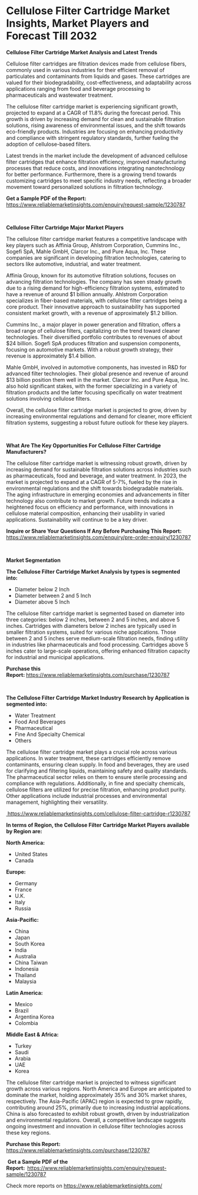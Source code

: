 <p><h1>Cellulose Filter Cartridge Market Insights, Market Players and Forecast Till 2032</h1></p><p><strong>Cellulose Filter Cartridge Market Analysis and Latest Trends</strong></p>
<p><p>Cellulose filter cartridges are filtration devices made from cellulose fibers, commonly used in various industries for their efficient removal of particulates and contaminants from liquids and gases. These cartridges are valued for their biodegradability, cost-effectiveness, and adaptability across applications ranging from food and beverage processing to pharmaceuticals and wastewater treatment.</p><p>The cellulose filter cartridge market is experiencing significant growth, projected to expand at a CAGR of 11.8% during the forecast period. This growth is driven by increasing demand for clean and sustainable filtration solutions, rising awareness of environmental issues, and the shift towards eco-friendly products. Industries are focusing on enhancing productivity and compliance with stringent regulatory standards, further fueling the adoption of cellulose-based filters. </p><p>Latest trends in the market include the development of advanced cellulose filter cartridges that enhance filtration efficiency, improved manufacturing processes that reduce costs, and innovations integrating nanotechnology for better performance. Furthermore, there is a growing trend towards customizing cartridges to meet specific industry needs, reflecting a broader movement toward personalized solutions in filtration technology.</p></p>
<p><strong>Get a Sample PDF of the Report:&nbsp;</strong> <a href="https://www.reliablemarketinsights.com/enquiry/request-sample/1230787?utm_campaign=2182&utm_medium=2&utm_source=Github&utm_content=ia&utm_term=18022025&utm_id=cellulose-filter-cartridge">https://www.reliablemarketinsights.com/enquiry/request-sample/1230787</a></p>
<p>&nbsp;</p>
<p><strong>Cellulose Filter Cartridge Major Market Players</strong></p>
<p><p>The cellulose filter cartridge market features a competitive landscape with key players such as Affinia Group, Ahlstrom Corporation, Cummins Inc., Sogefi SpA, Mahle GmbH, Clarcor Inc., and Pure Aqua, Inc. These companies are significant in developing filtration technologies, catering to sectors like automotive, industrial, and water treatment.</p><p>Affinia Group, known for its automotive filtration solutions, focuses on advancing filtration technologies. The company has seen steady growth due to a rising demand for high-efficiency filtration systems, estimated to have a revenue of around $1 billion annually. Ahlstrom Corporation specializes in fiber-based materials, with cellulose filter cartridges being a core product. Their innovative approach to sustainability has supported consistent market growth, with a revenue of approximately $1.2 billion.</p><p>Cummins Inc., a major player in power generation and filtration, offers a broad range of cellulose filters, capitalizing on the trend toward cleaner technologies. Their diversified portfolio contributes to revenues of about $24 billion. Sogefi SpA produces filtration and suspension components, focusing on automotive markets. With a robust growth strategy, their revenue is approximately $1.4 billion.</p><p>Mahle GmbH, involved in automotive components, has invested in R&D for advanced filter technologies. Their global presence and revenue of around $13 billion position them well in the market. Clarcor Inc. and Pure Aqua, Inc. also hold significant stakes, with the former specializing in a variety of filtration products and the latter focusing specifically on water treatment solutions involving cellulose filters.</p><p>Overall, the cellulose filter cartridge market is projected to grow, driven by increasing environmental regulations and demand for cleaner, more efficient filtration systems, suggesting a robust future outlook for these key players.</p></p>
<p>&nbsp;</p>
<p><strong>What Are The Key Opportunities For Cellulose Filter Cartridge Manufacturers?</strong></p>
<p><p>The cellulose filter cartridge market is witnessing robust growth, driven by increasing demand for sustainable filtration solutions across industries such as pharmaceuticals, food and beverage, and water treatment. In 2023, the market is projected to expand at a CAGR of 5-7%, fueled by the rise in environmental regulations and the shift towards biodegradable materials. The aging infrastructure in emerging economies and advancements in filter technology also contribute to market growth. Future trends indicate a heightened focus on efficiency and performance, with innovations in cellulose material composition, enhancing their usability in varied applications. Sustainability will continue to be a key driver.</p></p>
<p><strong>Inquire or Share Your Questions If Any Before Purchasing This Report:</strong> <a href="https://www.reliablemarketinsights.com/enquiry/pre-order-enquiry/1230787?utm_campaign=2182&utm_medium=2&utm_source=Github&utm_content=ia&utm_term=18022025&utm_id=cellulose-filter-cartridge">https://www.reliablemarketinsights.com/enquiry/pre-order-enquiry/1230787</a></p>
<p>&nbsp;</p>
<p><strong>Market Segmentation</strong></p>
<p><strong>The Cellulose Filter Cartridge Market Analysis by types is segmented into:</strong></p>
<p><ul><li>Diameter below 2 Inch</li><li>Diameter between 2 and 5 Inch</li><li>Diameter above 5 Inch</li></ul></p>
<p><p>The cellulose filter cartridge market is segmented based on diameter into three categories: below 2 inches, between 2 and 5 inches, and above 5 inches. Cartridges with diameters below 2 inches are typically used in smaller filtration systems, suited for various niche applications. Those between 2 and 5 inches serve medium-scale filtration needs, finding utility in industries like pharmaceuticals and food processing. Cartridges above 5 inches cater to large-scale operations, offering enhanced filtration capacity for industrial and municipal applications.</p></p>
<p><strong>Purchase this Report:&nbsp;</strong><a href="https://www.reliablemarketinsights.com/purchase/1230787?utm_campaign=2182&utm_medium=2&utm_source=Github&utm_content=ia&utm_term=18022025&utm_id=cellulose-filter-cartridge">https://www.reliablemarketinsights.com/purchase/1230787</a></p>
<p>&nbsp;</p>
<p><strong>The Cellulose Filter Cartridge Market Industry Research by Application is segmented into:</strong></p>
<p><ul><li>Water Treatment</li><li>Food And Beverages</li><li>Pharmaceutical</li><li>Fine And Specialty Chemical</li><li>Others</li></ul></p>
<p><p>The cellulose filter cartridge market plays a crucial role across various applications. In water treatment, these cartridges efficiently remove contaminants, ensuring clean supply. In food and beverages, they are used for clarifying and filtering liquids, maintaining safety and quality standards. The pharmaceutical sector relies on them to ensure sterile processing and compliance with regulations. Additionally, in fine and specialty chemicals, cellulose filters are utilized for precise filtration, enhancing product purity. Other applications include industrial processes and environmental management, highlighting their versatility.</p></p>
<p><a href="https://www.reliablemarketinsights.com/cellulose-filter-cartridge-r1230787?utm_campaign=2182&utm_medium=2&utm_source=Github&utm_content=ia&utm_term=18022025&utm_id=cellulose-filter-cartridge">&nbsp;https://www.reliablemarketinsights.com/cellulose-filter-cartridge-r1230787</a></p>
<p><strong>In terms of Region, the Cellulose Filter Cartridge Market Players available by Region are:</strong></p>
<p>
    <p> <strong> North America: </strong>
        <ul>
            <li>United States</li>
            <li>Canada</li>
        </ul>
        </p> 
    <p> <strong> Europe: </strong>
        <ul>
            <li>Germany</li>
            <li>France</li>
            <li>U.K.</li>
            <li>Italy</li>
            <li>Russia</li>
        </ul>
        </p> 
    <p> <strong> Asia-Pacific: </strong>
        <ul>
            <li>China</li>
            <li>Japan</li>
            <li>South Korea</li>
            <li>India</li>
            <li>Australia</li>
            <li>China Taiwan</li>
            <li>Indonesia</li>
            <li>Thailand</li>
            <li>Malaysia</li>
        </ul>
        </p> 
    <p> <strong> Latin America: </strong>
        <ul>
            <li>Mexico</li>
            <li>Brazil</li>
            <li>Argentina Korea</li>
            <li>Colombia</li>
        </ul>
        </p> 
    <p> <strong> Middle East & Africa: </strong>
        <ul>
            <li>Turkey</li>
            <li>Saudi</li>
            <li>Arabia</li>
            <li>UAE</li>
            <li>Korea</li>
        </ul>
    </p>
    </p>
<p><p>The cellulose filter cartridge market is projected to witness significant growth across various regions. North America and Europe are anticipated to dominate the market, holding approximately 35% and 30% market shares, respectively. The Asia-Pacific (APAC) region is expected to grow rapidly, contributing around 25%, primarily due to increasing industrial applications. China is also forecasted to exhibit robust growth, driven by industrialization and environmental regulations. Overall, a competitive landscape suggests ongoing investment and innovation in cellulose filter technologies across these key regions.</p></p>
<p><strong>Purchase this Report: </strong><a href="https://www.reliablemarketinsights.com/purchase/1230787?utm_campaign=2182&utm_medium=2&utm_source=Github&utm_content=ia&utm_term=18022025&utm_id=cellulose-filter-cartridge">https://www.reliablemarketinsights.com/purchase/1230787</a></p>
<p>&nbsp;<strong>Get a Sample PDF of the Report:&nbsp;&nbsp;</strong><a href="https://www.reliablemarketinsights.com/enquiry/request-sample/1230787?utm_campaign=2182&utm_medium=2&utm_source=Github&utm_content=ia&utm_term=18022025&utm_id=cellulose-filter-cartridge">https://www.reliablemarketinsights.com/enquiry/request-sample/1230787</a></p>
<p><strong></strong></p>
<p>Check more reports on <a href="https://www.reliablemarketinsights.com/?utm_campaign=2182&utm_medium=2&utm_source=Github&utm_content=ia&utm_term=18022025&utm_id=cellulose-filter-cartridge">https://www.reliablemarketinsights.com/</a></p>